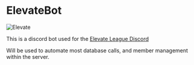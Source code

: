 # ElevateBot

![Elevate](https://github.com/BManRL/ElevateBot/blob/master/Elevate.png?raw=true)

This is a discord bot used for the [Elevate League Discord](https://discord.gg/ZxK7cFa)

Will be used to automate most database calls, and member management within the server.
